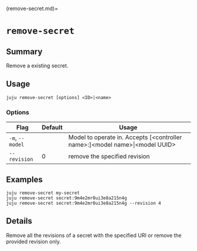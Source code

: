 (remove-secret.md)=
# `remove-secret`
## Summary
Remove a existing secret.

## Usage
```juju remove-secret [options] <ID>|<name>```

### Options
| Flag | Default | Usage |
| --- | --- | --- |
| `-m`, `--model` |  | Model to operate in. Accepts [&lt;controller name&gt;:]&lt;model name&gt;&#x7c;&lt;model UUID&gt; |
| `--revision` | 0 | remove the specified revision |

## Examples

    juju remove-secret my-secret
    juju remove-secret secret:9m4e2mr0ui3e8a215n4g
    juju remove-secret secret:9m4e2mr0ui3e8a215n4g --revision 4


## Details

Remove all the revisions of a secret with the specified URI or remove the provided revision only.